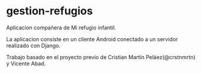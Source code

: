 # gestion-refugios
Aplicacion compañera de Mi refugio infantil.

La aplicacion consiste en un cliente Android conectado a un servidor realizado con Django.


Trabajo basado en el proyecto previo de Cristian Martín Peláez(@crstnmrtn) y Vicente Abad.
